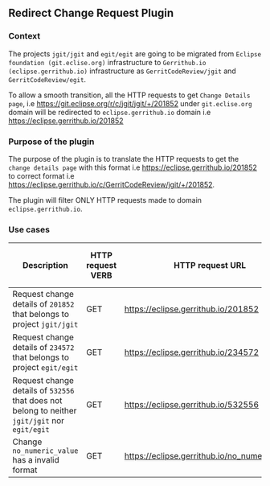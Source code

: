 ## Redirect Change Request Plugin

### Context

The projects `jgit/jgit` and `egit/egit` are going to be migrated from `Eclipse foundation (git.eclise.org)` infrastructure
to `Gerrithub.io (eclipse.gerrithub.io)` infrastructure as `GerritCodeReview/jgit` and `GerritCodeReview/egit`.

To allow a smooth transition, all the HTTP requests to get `Change Details page`, i.e https://git.eclipse.org/r/c/jgit/jgit/+/201852
under `git.eclise.org` domain will be redirected to `eclipse.gerrithub.io` domain i.e https://eclipse.gerrithub.io/201852

### Purpose of the plugin

The purpose of the plugin is to translate the HTTP requests to get the `change details page` with this format
i.e https://eclipse.gerrithub.io/201852 to correct format i.e https://eclipse.gerrithub.io/c/GerritCodeReview/jgit/+/201852.

The plugin will filter ONLY HTTP requests made to domain `eclipse.gerrithub.io`.

### Use cases

| Description                                                                                    | HTTP request VERB | HTTP request URL                                | HTTP Response status code | HTTP Response headers                                                         |
|------------------------------------------------------------------------------------------------|-------------------|-------------------------------------------------|---------------------------|-------------------------------------------------------------------------------|
| Request change details of `201852` that belongs to project `jgit/jgit`                         | GET               | https://eclipse.gerrithub.io/201852             | Status code 302           | Location header https://eclipse.gerrithub.io/c/GerritCodeReview/jgit/+/201852 |
| Request change details of `234572` that belongs to project `egit/egit`                         | GET               | https://eclipse.gerrithub.io/234572             | Status code 302           | Location header https://eclipse.gerrithub.io/c/GerritCodeReview/egit/+/234572 |
| Request change details of `532556` that does not belong to neither `jgit/jgit` nor `egit/egit` | GET               | https://eclipse.gerrithub.io/532556             | Status code 404           |                                                                               |
| Change `no_numeric_value` has a invalid format                                                 | GET               | https://eclipse.gerrithub.io/no_numeric_value   | Status code 400           |                                                                               |






